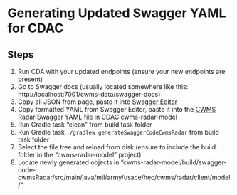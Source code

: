 # Generating Updated Swagger YAML for CDAC

## Steps
1.	Run CDA with your updated endpoints (ensure your new endpoints are present)
2.	Go to Swagger docs (usually located somewhere like this: http://localhost:7001/cwms-data/swagger-docs)
3.	Copy all JSON from page, paste it into [Swagger Editor](https://editor.swagger.io/)
4.	Copy formatted YAML from Swagger Editor, paste it into the [CWMS Radar Swagger YAML](cwms-radar-swagger.yaml) file in CDAC cwms-radar-model
5.	Run Gradle task “clean” from build task folder
6.	Run Gradle task `./gradlew generateSwaggerCodeCwmsRadar` from build task folder
7.	Select the file tree and reload from disk (ensure to include the build folder in the “cwms-radar-model” project)
8.	Locate newly generated objects in 
        “cwms-radar-model/build/swagger-code-cwmsRadar/src/main/java/mil/army/usace/hec/cwms/radar/client/model/”
